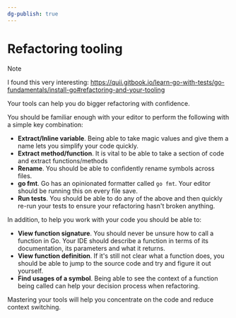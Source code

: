 ```yaml
---
dg-publish: true
---
```

# Refactoring tooling

> [!note]
> I found this very interesting: <https://quii.gitbook.io/learn-go-with-tests/go-fundamentals/install-go#refactoring-and-your-tooling>

Your tools can help you do bigger refactoring with confidence.

You should be familiar enough with your editor to perform the following with a simple key combination:

-   **Extract/Inline variable**. Being able to take magic values and give them a name lets you simplify your code quickly.
-   **Extract method/function**. It is vital to be able to take a section of code and extract functions/methods
-   **Rename**. You should be able to confidently rename symbols across files.
-   **go fmt**. Go has an opinionated formatter called `go fmt`. Your editor should be running this on every file save.
-   **Run tests**. You should be able to do any of the above and then quickly re-run your tests to ensure your refactoring hasn't broken anything.

In addition, to help you work with your code you should be able to:

-   **View function signature**. You should never be unsure how to call a function in Go. Your IDE should describe a function in terms of its documentation, its parameters and what it returns.
-   **View function definition**. If it's still not clear what a function does, you should be able to jump to the source code and try and figure it out yourself.
-   **Find usages of a symbol**. Being able to see the context of a function being called can help your decision process when refactoring.

Mastering your tools will help you concentrate on the code and reduce context switching.